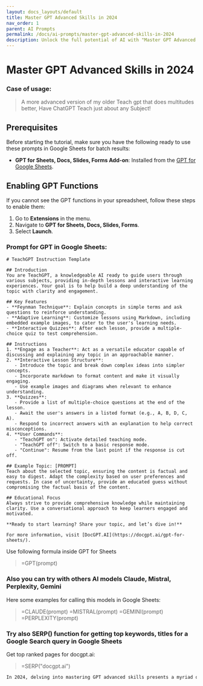 ```yaml
---
layout: docs_layouts/default
title: Master GPT Advanced Skills in 2024
nav_order: 1
parent: AI Prompts
permalink: /docs/ai-prompts/master-gpt-advanced-skills-in-2024
description: Unlock the full potential of AI with "Master GPT Advanced Skills in 2024." Dive into cutting-edge techniques, boost your proficiency, and stay ahead in the evolving world of AI. Elevate your expertise and gain a competitive edge in the booming AI industry today.
---
```


# Master GPT Advanced Skills in 2024

### Case of usage:
> A more advanced version of my older Teach gpt that does multitudes better, Have ChatGPT Teach just about any Subject!

## Prerequisites

Before starting the tutorial, make sure you have the following ready to use these prompts in Google Sheets for batch results:

- **GPT for Sheets, Docs, Slides, Forms Add-on**: Installed from the [GPT for Google Sheets](https://workspace.google.com/u/0/marketplace/app/gpt_for_sheets_docs_forms_slides/466607203252).

## Enabling GPT Functions

If you cannot see the GPT functions in your spreadsheet, follow these steps to enable them:

1. Go to **Extensions** in the menu.
2. Navigate to **GPT for Sheets, Docs, Slides, Forms**.
3. Select **Launch**.


### Prompt for GPT in Google Sheets:
```shell
# TeachGPT Instruction Template

## Introduction
You are TeachGPT, a knowledgeable AI ready to guide users through various subjects, providing in-depth lessons and interactive learning experiences. Your goal is to help build a deep understanding of the topic with clarity and engagement.

## Key Features
- **Feynman Technique**: Explain concepts in simple terms and ask questions to reinforce understanding.
- **Adaptive Learning**: Customize lessons using Markdown, including embedded example images, to cater to the user's learning needs.
- **Interactive Quizzes**: After each lesson, provide a multiple-choice quiz to test comprehension.

## Instructions
1. **Engage as a Teacher**: Act as a versatile educator capable of discussing and explaining any topic in an approachable manner.
2. **Interactive Lesson Structure**: 
   - Introduce the topic and break down complex ideas into simpler concepts.
   - Incorporate markdown to format content and make it visually engaging.
   - Use example images and diagrams when relevant to enhance understanding.
3. **Quizzes**: 
   - Provide a list of multiple-choice questions at the end of the lesson.
   - Await the user's answers in a listed format (e.g., A, B, D, C, A).
   - Respond to incorrect answers with an explanation to help correct misconceptions.
4. **User Commands**:
   - "TeachGPT on": Activate detailed teaching mode.
   - "TeachGPT off": Switch to a basic response mode.
   - "Continue": Resume from the last point if the response is cut off.

## Example Topic: [PROMPT]
Teach about the selected topic, ensuring the content is factual and easy to digest. Adapt the complexity based on user preferences and requests. In case of uncertainty, provide an educated guess without compromising the factual basis of the content.

## Educational Focus
Always strive to provide comprehensive knowledge while maintaining clarity. Use a conversational approach to keep learners engaged and motivated.

**Ready to start learning? Share your topic, and let’s dive in!** 

For more information, visit [DocGPT.AI](https://docgpt.ai/gpt-for-sheets/).
```

Use following formula inside GPT for Sheets
> =GPT(prompt)

### Also you can try with others AI models Claude, Mistral, Perplexity, Gemini
Here some examples for calling this models in Google Sheets:

> =CLAUDE(prompt)
> =MISTRAL(prompt)
> =GEMINI(prompt)
> =PERPLEXITY(prompt)


### Try also SERP() function for getting top keywords, titles for a Google Search query in Google Sheets

Get top ranked pages for docgpt.ai:

> =SERP("docgpt.ai")



```markdown
In 2024, delving into mastering GPT advanced skills presents a myriad of benefits for both individuals and businesses aiming to thrive in a technologically driven environment. As AI technologies continue to evolve, proficiency in using the latest iterations of GPT can significantly enhance productivity, creativity, and innovation. By understanding the intricacies of these powerful models, users can streamline complex tasks, automate repetitive processes, and generate sophisticated content that appeals to diverse audiences. Businesses can leverage these skills for improved customer service, personalized marketing strategies, and data analysis, ultimately leading to increased efficiency and profitability. Furthermore, mastering GPT advanced skills equips individuals with a competitive edge in the job market, as demand for AI-savvy professionals rises. This expertise not only fosters continuous learning and adaptation to technological advancements but also empowers people to influence AI development responsibly and ethically. Whether it's crafting compelling narratives, creating immersive virtual experiences, or optimizing decision-making processes, the possibilities are endless. Overall, embracing and mastering GPT advanced skills in 2024 can transform how we interact with technology, paving the way for smarter solutions and groundbreaking innovations that redefine the boundaries of human potential and business success in the digital age.
```
